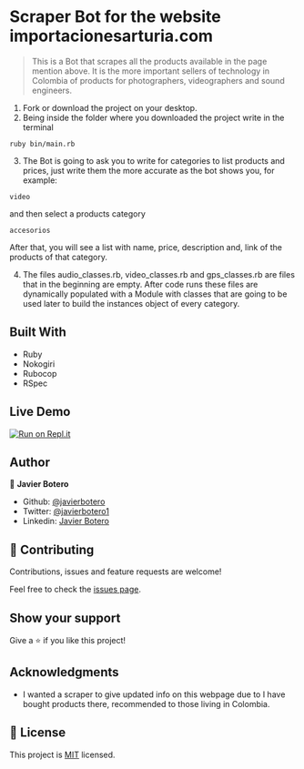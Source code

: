 # Scraper Bot for the website importacionesarturia.com

> This is a Bot that scrapes all the products available in the page mention above. It is the more important sellers of technology in Colombia of products for photographers, videographers and sound engineers.

1. Fork or download the project on your desktop.
2. Being inside the folder where you downloaded the project write in the terminal
```
ruby bin/main.rb
```

3. The Bot is going to ask you to write for categories to list products and prices, just write them the more accurate as the bot shows you, for example:

```
video
```

and then select a products category

```
accesorios
```

After that, you will see a list with name, price, description and, link of the products of that category.

4. The files audio_classes.rb, video_classes.rb and gps_classes.rb are files that in the beginning are empty. After code runs these files are dynamically populated with a Module with classes that are going to be used later to build the instances object of every category.

## Built With

- Ruby
- Nokogiri
- Rubocop
- RSpec

## Live Demo

[![Run on Repl.it](https://repl.it/badge/github/javierbotero/Scraper-bot)](https://repl.it/github/javierbotero/Scraper-bot)

## Author

👤 **Javier Botero**

- Github: [@javierbotero](/github.com/javierbotero)
- Twitter: [@javierbotero1](https://twitter.com/Javierboterodev)
- Linkedin: [Javier Botero](https://www.linkedin.com/in/javierboterodev/)

## 🤝 Contributing

Contributions, issues and feature requests are welcome!

Feel free to check the [issues page](issues/).

## Show your support

Give a ⭐️ if you like this project!

## Acknowledgments

- I wanted a scraper to give updated info on this webpage due to I have bought products there, recommended to those living in Colombia.

## 📝 License

This project is [MIT](lic.url) licensed.
